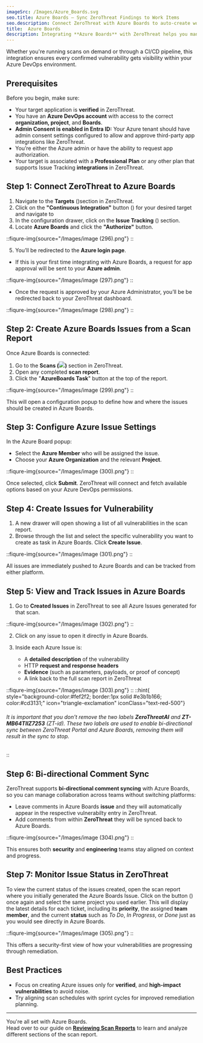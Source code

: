 ```yaml
---
imageSrc: /Images/Azure_Boards.svg
seo.title: Azure Boards – Sync ZeroThreat Findings to Work Items
seo.description: Connect ZeroThreat with Azure Boards to auto-create work items for vulnerabilities, track remediation, and integrate security into DevOps.
title:  Azure Boards
description: Integrating **Azure Boards** with ZeroThreat helps you manage security vulnerabilities directly within your existing development workflow. You can assign issues to specific team members, and track vulnerability remediation through your regular sprint planning and backlog processes.
---
```


Whether you're running scans on demand or through a CI/CD pipeline, this integration ensures every confirmed vulnerability gets visibility within your Azure DevOps environment.

## Prerequisites

Before you begin, make sure:

* Your target application is **verified** in ZeroThreat.
* You have an **Azure DevOps account** with access to the correct **organization, project**, and **Boards**.
* **Admin Consent is enabled in Entra ID:** Your Azure tenant should have admin consent settings  configured to allow and approve third-party app integrations like ZeroThreat.
* You’re either the Azure admin or have the ability to request app authorization.
* Your target is associated with a **Professional Plan** or any other plan that supports Issue Tracking **integrations** in ZeroThreat.

## Step 1: Connect ZeroThreat to Azure Boards

1. Navigate to the **Targets** (<img src="https://zerothreat.gitbook.io/~gitbook/image?url=https%3A%2F%2F1825008717-files.gitbook.io%2F%7E%2Ffiles%2Fv0%2Fb%2Fgitbook-x-prod.appspot.com%2Fo%2Fspaces%252Fs6Y7hKb1RwZWFZo4EnUm%252Fuploads%252F0X270eeGXthdFHVzgzpx%252Fimage.png%3Falt%3Dmedia%26token%3D2e41ec6f-cebf-46d4-9bf2-4e1e8bfb8447&#x26;width=41&#x26;dpr=4&#x26;quality=100&#x26;sign=429d3bef&#x26;sv=2" alt="" data-size="line">)section in ZeroThreat.
2. Click on the **"Continuous Integration"** button (<img src="https://zerothreat.gitbook.io/~gitbook/image?url=https%3A%2F%2F1825008717-files.gitbook.io%2F%7E%2Ffiles%2Fv0%2Fb%2Fgitbook-x-prod.appspot.com%2Fo%2Fspaces%252Fs6Y7hKb1RwZWFZo4EnUm%252Fuploads%252Fj1t0hnjeafeAYcexwV69%252Fimage.png%3Falt%3Dmedia%26token%3D01dea620-8bb3-4b39-b820-e57cef02c3c8&#x26;width=41&#x26;dpr=4&#x26;quality=100&#x26;sign=d90aad3f&#x26;sv=2" alt="" data-size="line">) for your desired target and navigate to&#x20;
3. In the configuration drawer, click on the **Issue Tracking** (<img src="https://zerothreat.gitbook.io/docs-zerothreat/~gitbook/image?url=https%3A%2F%2F1825008717-files.gitbook.io%2F%7E%2Ffiles%2Fv0%2Fb%2Fgitbook-x-prod.appspot.com%2Fo%2Fspaces%252Fs6Y7hKb1RwZWFZo4EnUm%252Fuploads%252Fp409UXPZUZf1anbqXUPj%252Fimage.png%3Falt%3Dmedia%26token%3D92c00eec-0942-4be9-8072-fbd226026005&#x26;width=146&#x26;dpr=4&#x26;quality=100&#x26;sign=b0969b2&#x26;sv=2" alt="" data-size="line">) section.
4. Locate **Azure Boards** and click the **"Authorize"** button.

::fiqure-img{source="/Images/image (296).png"}
::

5. You’ll be redirected to the **Azure login page**.

* If this is your first time integrating with Azure Boards, a request for app approval will be sent to your **Azure admin**.

::fiqure-img{source="/Images/image (297).png"}
::

* Once the request is approved by your Azure Administrator, you’ll be be redirected back to your ZeroThreat dashboard.

::fiqure-img{source="/Images/image (298).png"}
::

## Step 2: Create Azure Boards Issues from a Scan Report

Once Azure Boards is connected:

1. Go to the **Scans (**![](https://zerothreat.gitbook.io/docs-zerothreat/~gitbook/image?url=https%3A%2F%2F1825008717-files.gitbook.io%2F%7E%2Ffiles%2Fv0%2Fb%2Fgitbook-x-prod.appspot.com%2Fo%2Fspaces%252Fs6Y7hKb1RwZWFZo4EnUm%252Fuploads%252F2WAzy404Qwih5zrE9v8M%252Fimage.png%3Falt%3Dmedia%26token%3Dbb82a4e6-558c-439b-a252-e14cda4941d5\&width=37\&dpr=4\&quality=100\&sign=60d454df\&sv=2)**)** section in ZeroThreat.
2. Open any completed **scan report**.
3. Click the "**AzureBoards Task**" button at the top of the report.

::fiqure-img{source="/Images/image (299).png"}
::

This will open a configuration popup to define how and where the issues should be created in Azure Boards.

## Step 3: Configure Azure Issue Settings

In the Azure Board popup:

* Select the **Azure Member** who will be assigned the issue.
* Choose your **Azure Organization** and the relevant **Project**.

::fiqure-img{source="/Images/image (300).png"}
::

Once selected, click **Submit**. ZeroThreat will connect and fetch available options based on your Azure DevOps permissions.

## Step 4: Create Issues for Vulnerability

1. A new drawer will open showing a list of all vulnerabilities in the scan report.
2. Browse through the list and select the specific vulnerability you want to create as task in Azure Boards. Click **Create Issue**.

::fiqure-img{source="/Images/image (301).png"}
::

All issues are immediately pushed to Azure Boards and can be tracked from either platform.

## Step 5: View and Track Issues in Azure Boards

1. Go to **Created Issues** in ZeroThreat to see all Azure Issues generated for that scan.

::fiqure-img{source="/Images/image (302).png"}
::

2. Click on any issue to open it directly in Azure Boards.
3. Inside each Azure Issue is:

    * A **detailed description** of the vulnerability
    * HTTP **request and response headers**
    * **Evidence** (such as parameters, payloads, or proof of concept)
    * A link back to the full scan report in ZeroThreat

::fiqure-img{source="/Images/image (303).png"}
::
::hint{ style="background-color:#fef2f2; border:1px solid #e3b1b166; color:#cd3131;" icon="triangle-exclamation" iconClass="text-red-500"}
###### It is important that you don't remove the two labels **ZeroThreatAI** and **ZT-MB64TIIZ7253** (ZT-id). These two labels are used to enable bi-directional sync between ZeroThreat Portal and Azure Boards, removing them will result in the sync to stop.
::

## Step 6: Bi-directional Comment Sync

ZeroThreat supports **bi-directional comment syncing** with Azure Boards, so you can manage collaboration across teams without switching platforms:

* Leave comments in Azure Boards **issue** and they will automatically appear in the respective vulnerabilty entry in ZeroThreat.
* Add comments from within **ZeroThreat** they will be synced back to Azure Boards.

::fiqure-img{source="/Images/image (304).png"}
::

This ensures both **security** and **engineering** teams stay aligned on context and progress.

## Step 7: Monitor Issue Status in ZeroThreat

To view the current status of the issues created, open the scan report where you initially generated the Azure Boards Issue. Click on the button (<img src="/Images/image (316).png" alt="" data-size="line">) once again and select the same project you used earlier. This will display the latest details for each ticket, including its **priority**, the assigned **team member**, and the current **status** such as _To Do_, _In Progress_, or _Done_  just as you would see directly in Azure Boards.

::fiqure-img{source="/Images/image (305).png"}
::

This offers a security-first view of how your vulnerabilities are progressing through remediation.

## Best Practices

* Focus on creating Azure issues only for **verified**, and **high-impact vulnerabilities** to avoid noise.
* Try aligning scan schedules with sprint cycles for improved remediation planning.

***

You're all set with Azure Boards.\
Head over to our guide on [**Reviewing Scan Reports**](/docs/manage-scans/scan-report) to learn and analyze different sections of the scan report.